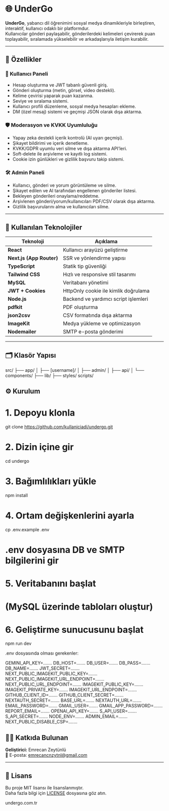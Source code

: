 # 🌐 UnderGo

**UnderGo**, yabancı dil öğrenimini sosyal medya dinamikleriyle birleştiren, interaktif, kullanıcı odaklı bir platformdur.  
Kullanıcılar gönderi paylaşabilir, gönderilerdeki kelimeleri çevirerek puan toplayabilir, sıralamada yükselebilir ve arkadaşlarıyla iletişim kurabilir.

---

## 🚀 Özellikler

### 👥 Kullanıcı Paneli
- Hesap oluşturma ve JWT tabanlı güvenli giriş.
- Gönderi oluşturma (metin, görsel, video destekli).
- Kelime çevirisi yaparak puan kazanma.
- Seviye ve sıralama sistemi.
- Kullanıcı profili düzenleme, sosyal medya hesapları ekleme.
- DM (özel mesaj) sistemi ve geçmişi JSON olarak dışa aktarma.

### 🛡️ Moderasyon ve KVKK Uyumluluğu
- Yapay zeka destekli içerik kontrolü (AI uyarı geçmişi).
- Şikayet bildirimi ve içerik denetleme.
- KVKK/GDPR uyumlu veri silme ve dışa aktarma API’leri.
- Soft-delete ile arşivleme ve kayıtlı log sistemi.
- Cookie izin günlükleri ve gizlilik başvuru takip sistemi.

### 🛠️ Admin Paneli
- Kullanıcı, gönderi ve yorum görüntüleme ve silme.
- Şikayet edilen ve AI tarafından engellenen gönderiler listesi.
- Bekleyen gönderileri onaylama/reddetme.
- Arşivlenen gönderi/yorum/kullanıcıları PDF/CSV olarak dışa aktarma.
- Gizlilik başvurularını alma ve kullanıcıları silme.

---

## 🧰 Kullanılan Teknolojiler

| Teknoloji             | Açıklama                                         |
|-----------------------|--------------------------------------------------|
| **React**             | Kullanıcı arayüzü geliştirme                     |
| **Next.js (App Router)** | SSR ve yönlendirme yapısı                       |
| **TypeScript**        | Statik tip güvenliği                             |
| **Tailwind CSS**      | Hızlı ve responsive stil tasarımı                |
| **MySQL**             | Veritabanı yönetimi                              |
| **JWT + Cookies**     | HttpOnly cookie ile kimlik doğrulama             |
| **Node.js**           | Backend ve yardımcı script işlemleri             |
| **pdfkit**            | PDF oluşturma                                   |
| **json2csv**          | CSV formatında dışa aktarma                      |
| **ImageKit**          | Medya yükleme ve optimizasyon                    |
| **Nodemailer**        | SMTP e-posta gönderimi                           |

---

## 🗂️ Klasör Yapısı

src/
├── app/
│ ├── [username]/
│ ├── admin/
│ ├── api/
│ └── components/
├── lib/
├── styles/
scripts/

## ⚙️ Kurulum

# 1. Depoyu klonla
git clone https://github.com/kullaniciadi/undergo.git

# 2. Dizin içine gir
cd undergo

# 3. Bağımlılıkları yükle
npm install

# 4. Ortam değişkenlerini ayarla
cp .env.example .env
# .env dosyasına DB ve SMTP bilgilerini gir

# 5. Veritabanını başlat
# (MySQL üzerinde tabloları oluştur)

# 6. Geliştirme sunucusunu başlat
npm run dev

.env dosyasında olması gerekenler:

GEMINI_API_KEY=.......
DB_HOST=.......
DB_USER=.......
DB_PASS=.......
DB_NAME=.......
JWT_SECRET=.......
NEXT_PUBLIC_IMAGEKIT_PUBLIC_KEY=.......
NEXT_PUBLIC_IMAGEKIT_URL_ENDPOINT=.......
NEXT_PUBLIC_URL_ENDPOINT=.......
IMAGEKIT_PUBLIC_KEY=.......
IMAGEKIT_PRIVATE_KEY=.......
IMAGEKIT_URL_ENDPOINT=.......
GITHUB_CLIENT_ID=.......
GITHUB_CLIENT_SECRET=.......
NEXTAUTH_SECRET=.......
BASE_URL=.......
NEXTAUTH_URL=.......
EMAIL_PASSWORD=.......
GMAIL_USER=.......
GMAIL_APP_PASSWORD=.......
REPORT_EMAIL=.......
OPENAI_API_KEY=.......
S_API_USER=.......
S_API_SECRET=.......
NODE_ENV=.......
ADMIN_EMAIL=.......
NEXT_PUBLIC_DISABLE_CSP=.......


## 👨‍💻 Katkıda Bulunan

**Geliştirici:** Emrecan Zeytünlü  
📧 E-posta: emrecancnzytnl@gmail.com

---

## 📄 Lisans

Bu proje MIT lisansı ile lisanslanmıştır.  
Daha fazla bilgi için [LICENSE](./LICENSE) dosyasına göz atın.

undergo.com.tr
